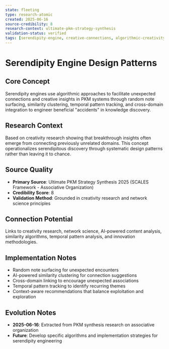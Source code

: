 ```yaml
---
state: fleeting
type: research-atomic
created: 2025-06-16
source-credibility: 8
research-context: ultimate-pkm-strategy-synthesis
validation-status: verified
tags: [serendipity-engine, creative-connections, algorithmic-creativity, pkm-discovery]
---
```


# Serendipity Engine Design Patterns

## Core Concept

Serendipity engines use algorithmic approaches to facilitate unexpected connections and creative insights in PKM systems through random note surfacing, similarity clustering, temporal pattern tracking, and cross-domain integration to engineer beneficial "accidents" in knowledge discovery.

## Research Context

Based on creativity research showing that breakthrough insights often emerge from connecting previously unrelated domains. This concept operationalizes serendipitous discovery through systematic design patterns rather than leaving it to chance.

## Source Quality

- **Primary Source**: Ultimate PKM Strategy Synthesis 2025 (SCALES Framework - Associative Organization)
- **Credibility Score**: 8
- **Validation Method**: Grounded in creativity research and network science principles

## Connection Potential

Links to creativity research, network science, AI-powered content analysis, similarity algorithms, temporal pattern analysis, and innovation methodologies.

## Implementation Notes

- Random note surfacing for unexpected encounters
- AI-powered similarity clustering for connection suggestions
- Cross-domain linking to encourage unexpected associations
- Temporal pattern tracking to identify recurring themes
- Context-aware recommendations that balance exploitation and exploration

## Evolution Notes

- **2025-06-16**: Extracted from PKM synthesis research on associative organization
- **Future**: Develop specific algorithms and implementation strategies for serendipity engineering